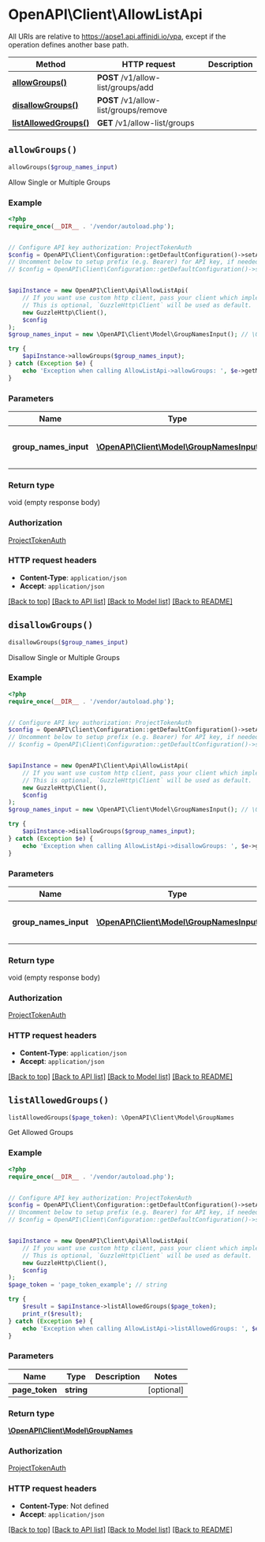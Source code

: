 # OpenAPI\Client\AllowListApi

All URIs are relative to https://apse1.api.affinidi.io/vpa, except if the operation defines another base path.

| Method                                                       | HTTP request                          | Description |
| ------------------------------------------------------------ | ------------------------------------- | ----------- |
| [**allowGroups()**](AllowListApi.md#allowGroups)             | **POST** /v1/allow-list/groups/add    |             |
| [**disallowGroups()**](AllowListApi.md#disallowGroups)       | **POST** /v1/allow-list/groups/remove |             |
| [**listAllowedGroups()**](AllowListApi.md#listAllowedGroups) | **GET** /v1/allow-list/groups         |             |

## `allowGroups()`

```php
allowGroups($group_names_input)
```

Allow Single or Multiple Groups

### Example

```php
<?php
require_once(__DIR__ . '/vendor/autoload.php');


// Configure API key authorization: ProjectTokenAuth
$config = OpenAPI\Client\Configuration::getDefaultConfiguration()->setApiKey('authorization', 'YOUR_API_KEY');
// Uncomment below to setup prefix (e.g. Bearer) for API key, if needed
// $config = OpenAPI\Client\Configuration::getDefaultConfiguration()->setApiKeyPrefix('authorization', 'Bearer');


$apiInstance = new OpenAPI\Client\Api\AllowListApi(
    // If you want use custom http client, pass your client which implements `GuzzleHttp\ClientInterface`.
    // This is optional, `GuzzleHttp\Client` will be used as default.
    new GuzzleHttp\Client(),
    $config
);
$group_names_input = new \OpenAPI\Client\Model\GroupNamesInput(); // \OpenAPI\Client\Model\GroupNamesInput | List of group names as input

try {
    $apiInstance->allowGroups($group_names_input);
} catch (Exception $e) {
    echo 'Exception when calling AllowListApi->allowGroups: ', $e->getMessage(), PHP_EOL;
}
```

### Parameters

| Name                  | Type                                                                     | Description                  | Notes      |
| --------------------- | ------------------------------------------------------------------------ | ---------------------------- | ---------- |
| **group_names_input** | [**\OpenAPI\Client\Model\GroupNamesInput**](../Model/GroupNamesInput.md) | List of group names as input | [optional] |

### Return type

void (empty response body)

### Authorization

[ProjectTokenAuth](../../README.md#ProjectTokenAuth)

### HTTP request headers

- **Content-Type**: `application/json`
- **Accept**: `application/json`

[[Back to top]](#) [[Back to API list]](../../README.md#endpoints)
[[Back to Model list]](../../README.md#models)
[[Back to README]](../../README.md)

## `disallowGroups()`

```php
disallowGroups($group_names_input)
```

Disallow Single or Multiple Groups

### Example

```php
<?php
require_once(__DIR__ . '/vendor/autoload.php');


// Configure API key authorization: ProjectTokenAuth
$config = OpenAPI\Client\Configuration::getDefaultConfiguration()->setApiKey('authorization', 'YOUR_API_KEY');
// Uncomment below to setup prefix (e.g. Bearer) for API key, if needed
// $config = OpenAPI\Client\Configuration::getDefaultConfiguration()->setApiKeyPrefix('authorization', 'Bearer');


$apiInstance = new OpenAPI\Client\Api\AllowListApi(
    // If you want use custom http client, pass your client which implements `GuzzleHttp\ClientInterface`.
    // This is optional, `GuzzleHttp\Client` will be used as default.
    new GuzzleHttp\Client(),
    $config
);
$group_names_input = new \OpenAPI\Client\Model\GroupNamesInput(); // \OpenAPI\Client\Model\GroupNamesInput | List of group names as input

try {
    $apiInstance->disallowGroups($group_names_input);
} catch (Exception $e) {
    echo 'Exception when calling AllowListApi->disallowGroups: ', $e->getMessage(), PHP_EOL;
}
```

### Parameters

| Name                  | Type                                                                     | Description                  | Notes      |
| --------------------- | ------------------------------------------------------------------------ | ---------------------------- | ---------- |
| **group_names_input** | [**\OpenAPI\Client\Model\GroupNamesInput**](../Model/GroupNamesInput.md) | List of group names as input | [optional] |

### Return type

void (empty response body)

### Authorization

[ProjectTokenAuth](../../README.md#ProjectTokenAuth)

### HTTP request headers

- **Content-Type**: `application/json`
- **Accept**: `application/json`

[[Back to top]](#) [[Back to API list]](../../README.md#endpoints)
[[Back to Model list]](../../README.md#models)
[[Back to README]](../../README.md)

## `listAllowedGroups()`

```php
listAllowedGroups($page_token): \OpenAPI\Client\Model\GroupNames
```

Get Allowed Groups

### Example

```php
<?php
require_once(__DIR__ . '/vendor/autoload.php');


// Configure API key authorization: ProjectTokenAuth
$config = OpenAPI\Client\Configuration::getDefaultConfiguration()->setApiKey('authorization', 'YOUR_API_KEY');
// Uncomment below to setup prefix (e.g. Bearer) for API key, if needed
// $config = OpenAPI\Client\Configuration::getDefaultConfiguration()->setApiKeyPrefix('authorization', 'Bearer');


$apiInstance = new OpenAPI\Client\Api\AllowListApi(
    // If you want use custom http client, pass your client which implements `GuzzleHttp\ClientInterface`.
    // This is optional, `GuzzleHttp\Client` will be used as default.
    new GuzzleHttp\Client(),
    $config
);
$page_token = 'page_token_example'; // string

try {
    $result = $apiInstance->listAllowedGroups($page_token);
    print_r($result);
} catch (Exception $e) {
    echo 'Exception when calling AllowListApi->listAllowedGroups: ', $e->getMessage(), PHP_EOL;
}
```

### Parameters

| Name           | Type       | Description | Notes      |
| -------------- | ---------- | ----------- | ---------- |
| **page_token** | **string** |             | [optional] |

### Return type

[**\OpenAPI\Client\Model\GroupNames**](../Model/GroupNames.md)

### Authorization

[ProjectTokenAuth](../../README.md#ProjectTokenAuth)

### HTTP request headers

- **Content-Type**: Not defined
- **Accept**: `application/json`

[[Back to top]](#) [[Back to API list]](../../README.md#endpoints)
[[Back to Model list]](../../README.md#models)
[[Back to README]](../../README.md)
